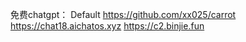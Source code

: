 免费chatgpt：
Default
https://github.com/xx025/carrot
https://chat18.aichatos.xyz
https://c2.binjie.fun